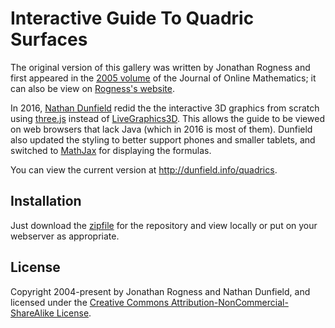 Interactive Guide To Quadric Surfaces
=====================================

The original version of this gallery was written by Jonathan Rogness
and first appeared in the [2005 volume] of the Journal of Online
Mathematics; it can also be view on [Rogness's website].

In 2016, [Nathan Dunfield] redid the the interactive 3D graphics from
scratch using [three.js](http://threejs.org) instead of
[LiveGraphics3D]. This allows the guide to be viewed on web browsers
that lack Java (which in 2016 is most of them). Dunfield also updated
the styling to better support phones and smaller tablets, and switched
to [MathJax] for displaying the formulas.

You can view the current version at <http://dunfield.info/quadrics>.

Installation 
------------

Just download the [zipfile] for the repository and view locally or
put on your webserver as appropriate. 

License
-------

Copyright 2004-present by Jonathan Rogness and Nathan Dunfield, and
licensed under the
[Creative Commons Attribution-NonCommercial-ShareAlike License][CC].

[2005 volume]: http://www.maa.org/node/115856
[Rogness's website]: http://www.math.umn.edu/~rogness/quadrics/
[LiveGraphics3D]: http://wwwvis.informatik.uni-stuttgart.de/~kraus/LiveGraphics3D/index.html
[MathJax]: https://www.mathjax.org/
[Nathan Dunfield]: http://dunfield.info
[CC]: http://creativecommons.org/licenses/by-nc-sa/1.0
[zipfile]: https://bitbucket.org/nathan_dunfield/quadrics/downloads
